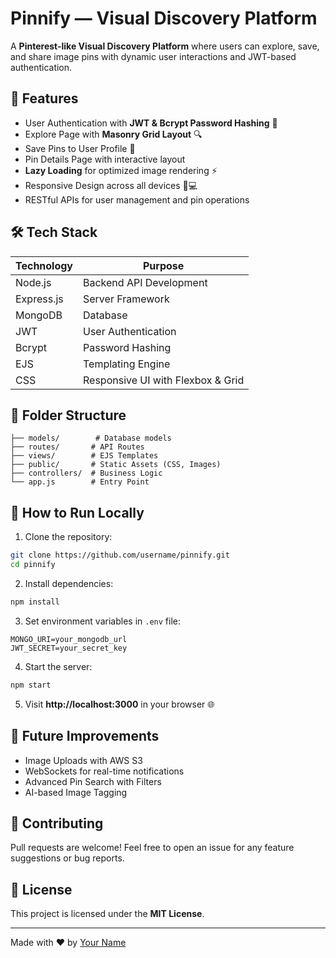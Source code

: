 # Pinnify — Visual Discovery Platform

A **Pinterest-like Visual Discovery Platform** where users can explore, save, and share image pins with dynamic user interactions and JWT-based authentication.

## 🚀 Features
- User Authentication with **JWT & Bcrypt Password Hashing** 🔐
- Explore Page with **Masonry Grid Layout** 🔍
- Save Pins to User Profile 📌
- Pin Details Page with interactive layout
- **Lazy Loading** for optimized image rendering ⚡
- Responsive Design across all devices 📱💻
- RESTful APIs for user management and pin operations

## 🛠️ Tech Stack
| Technology     | Purpose                    |
|---------------|----------------------------|
| Node.js       | Backend API Development    |
| Express.js    | Server Framework          |
| MongoDB      | Database                  |
| JWT          | User Authentication       |
| Bcrypt       | Password Hashing         |
| EJS          | Templating Engine        |
| CSS          | Responsive UI with Flexbox & Grid |

## 📄 Folder Structure
```
├── models/        # Database models
├── routes/       # API Routes
├── views/        # EJS Templates
├── public/       # Static Assets (CSS, Images)
├── controllers/  # Business Logic
└── app.js        # Entry Point
```

## 🔑 How to Run Locally
1. Clone the repository:
```bash
git clone https://github.com/username/pinnify.git
cd pinnify
```

2. Install dependencies:
```bash
npm install
```

3. Set environment variables in `.env` file:
```
MONGO_URI=your_mongodb_url
JWT_SECRET=your_secret_key
```

4. Start the server:
```bash
npm start
```

5. Visit **http://localhost:3000** in your browser 🌐

## 🎯 Future Improvements
- Image Uploads with AWS S3
- WebSockets for real-time notifications
- Advanced Pin Search with Filters
- AI-based Image Tagging

## 📌 Contributing
Pull requests are welcome! Feel free to open an issue for any feature suggestions or bug reports.

## 📄 License
This project is licensed under the **MIT License**.

---

Made with ❤️ by [Your Name](https://github.com/username)

